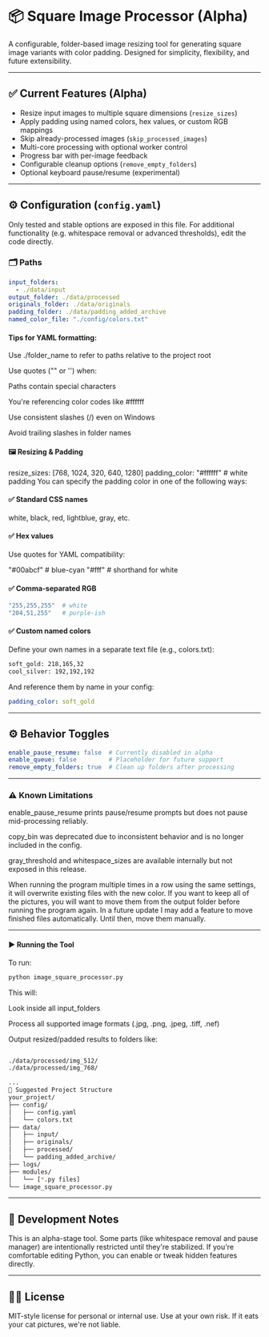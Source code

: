 # 📦 Square Image Processor (Alpha)

A configurable, folder-based image resizing tool for generating square image variants with color padding. Designed for simplicity, flexibility, and future extensibility.

---

## ✅ Current Features (Alpha)

- Resize input images to multiple square dimensions (`resize_sizes`)
- Apply padding using named colors, hex values, or custom RGB mappings
- Skip already-processed images (`skip_processed_images`)
- Multi-core processing with optional worker control
- Progress bar with per-image feedback
- Configurable cleanup options (`remove_empty_folders`)
- Optional keyboard pause/resume (experimental)

---

## ⚙️ Configuration (`config.yaml`)

Only tested and stable options are exposed in this file. For additional functionality (e.g. whitespace removal or advanced thresholds), edit the code directly.

### 🗂 Paths
```yaml
input_folders:
  - ./data/input
output_folder: ./data/processed
originals_folder: ./data/originals
padding_folder: ./data/padding_added_archive
named_color_file: "./config/colors.txt"
```
#### Tips for YAML formatting:

Use ./folder_name to refer to paths relative to the project root

Use quotes ("" or '') when:

Paths contain special characters

You're referencing color codes like #ffffff

Use consistent slashes (/) even on Windows

Avoid trailing slashes in folder names

#### 🖼 Resizing & Padding

resize_sizes: [768, 1024, 320, 640, 1280]
padding_color: "#ffffff"  # white padding
You can specify the padding color in one of the following ways:

#### ✅ Standard CSS names
white, black, red, lightblue, gray, etc.

#### ✅ Hex values
Use quotes for YAML compatibility:

"#00abcf"    # blue-cyan
"#fff"       # shorthand for white

#### ✅ Comma-separated RGB

```yaml
"255,255,255"  # white
"204,51,255"   # purple-ish

```

#### ✅ Custom named colors
Define your own names in a separate text file (e.g., colors.txt):
```txt
soft_gold: 218,165,32
cool_silver: 192,192,192
```

And reference them by name in your config:

```yaml
padding_color: soft_gold
```

---

## ⚙️ Behavior Toggles
```yaml
enable_pause_resume: false  # Currently disabled in alpha
enable_queue: false         # Placeholder for future support
remove_empty_folders: true  # Clean up folders after processing
```
---

### ⚠️ Known Limitations
enable_pause_resume prints pause/resume prompts but does not pause mid-processing reliably.

copy_bin was deprecated due to inconsistent behavior and is no longer included in the config.

gray_threshold and whitespace_sizes are available internally but not exposed in this release.

When running the program multiple times in a row using the same settings, it will overwrite existing files with the new color. If you want to keep all of the pictures, you will want to move them from the output folder before running the program again. In a future update I may add a feature to move finished files automatically. Until then, move them manually.

---

#### ▶️ Running the Tool
To run:

```bash
python image_square_processor.py
```

This will:

Look inside all input_folders

Process all supported image formats (.jpg, .png, .jpeg, .tiff, .nef)

Output resized/padded results to folders like:

```bash

./data/processed/img_512/
./data/processed/img_768/

...
📁 Suggested Project Structure
your_project/
├── config/
│   ├── config.yaml
│   └── colors.txt
├── data/
│   ├── input/
│   ├── originals/
│   ├── processed/
│   └── padding_added_archive/
├── logs/
├── modules/
│   └── [*.py files]
└── image_square_processor.py
```
---

## 🧪 Development Notes
This is an alpha-stage tool. Some parts (like whitespace removal and pause manager) are intentionally restricted until they're stabilized. If you're comfortable editing Python, you can enable or tweak hidden features directly.

---

## 🧑‍💻 License
MIT-style license for personal or internal use. Use at your own risk. If it eats your cat pictures, we're not liable.
